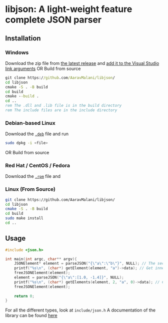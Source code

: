 # libjson: A light-weight feature complete JSON parser
## Installation
### Windows
Download the zip file from [the latest release](https://github.com/AaravMalani/libjson/releases/latest) and [add it to 
the Visual Studio link arguments](https://learn.microsoft.com/en-us/cpp/build/adding-references-in-visual-cpp-projects?view=msvc-170)
OR
Build from source 
```bat
git clone https://github.com/AaravMalani/libjson/
cd libjson
cmake -S . -B build
cd build
cmake --build .
cd ..
rem The .dll and .lib file is in the build directory
rem The include files are in the include directory
```
### Debian-based Linux
Download the [`.deb`](https://github.com/AaravMalani/libjson/releases/latest) file and run
```bash
sudo dpkg -i <file>
```
OR
Build from source

### Red Hat / CentOS / Fedora 
Download the [`.rpm`](https://github.com/AaravMalani/libjson/releases/latest) file and 

### Linux (From Source)
```bash
git clone https://github.com/AaravMalani/libjson/
cd libjson
cmake -S . -B build
cd build
sudo make install
cd ..
```

## Usage
```c
#include <json.h>

int main(int argc, char** argv){
    JSONElement* element = parseJSON("{\"a\":\"b\"}", NULL); // The second argument is for inner recursed calls and can therefore be NULL
    printf("%s\n", (char*) getElement(element, "a")->data); // Get inner element (char* for objects and uint64_t for arrays)
    freeJSONElement(element);
    element = parseJSON("{\"a\":[1.0, -1.4]}", NULL);
    printf("%s\n", (char*) getElements(element, 2, "a", 0)->data); // C equivalent of element["a"][0] (first argument is root element, second argument is number of indices and third argument onwards are the indices)
    freeJSONElement(element);
    
    return 0;
}
```
For all the different types, look at `include/json.h`
A documentation of the library can be found [here](./docs/docs)
